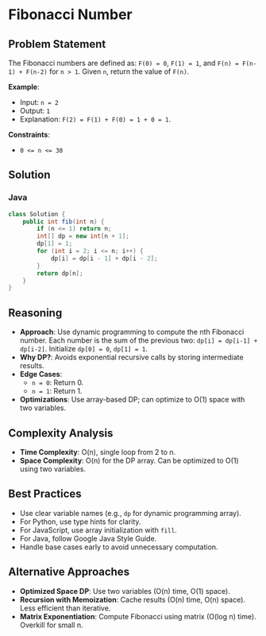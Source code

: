 # Fibonacci Number

## Problem Statement
The Fibonacci numbers are defined as: `F(0) = 0`, `F(1) = 1`, and `F(n) = F(n-1) + F(n-2)` for `n > 1`. Given `n`, return the value of `F(n)`.

**Example**:
- Input: `n = 2`
- Output: `1`
- Explanation: `F(2) = F(1) + F(0) = 1 + 0 = 1`.

**Constraints**:
- `0 <= n <= 30`

## Solution

### Java
```java
class Solution {
    public int fib(int n) {
        if (n <= 1) return n;
        int[] dp = new int[n + 1];
        dp[1] = 1;
        for (int i = 2; i <= n; i++) {
            dp[i] = dp[i - 1] + dp[i - 2];
        }
        return dp[n];
    }
}
```

## Reasoning
- **Approach**: Use dynamic programming to compute the nth Fibonacci number. Each number is the sum of the previous two: `dp[i] = dp[i-1] + dp[i-2]`. Initialize `dp[0] = 0`, `dp[1] = 1`.
- **Why DP?**: Avoids exponential recursive calls by storing intermediate results.
- **Edge Cases**:
  - `n = 0`: Return 0.
  - `n = 1`: Return 1.
- **Optimizations**: Use array-based DP; can optimize to O(1) space with two variables.

## Complexity Analysis
- **Time Complexity**: O(n), single loop from 2 to n.
- **Space Complexity**: O(n) for the DP array. Can be optimized to O(1) using two variables.

## Best Practices
- Use clear variable names (e.g., `dp` for dynamic programming array).
- For Python, use type hints for clarity.
- For JavaScript, use array initialization with `fill`.
- For Java, follow Google Java Style Guide.
- Handle base cases early to avoid unnecessary computation.

## Alternative Approaches
- **Optimized Space DP**: Use two variables (O(n) time, O(1) space).
- **Recursion with Memoization**: Cache results (O(n) time, O(n) space). Less efficient than iterative.
- **Matrix Exponentiation**: Compute Fibonacci using matrix (O(log n) time). Overkill for small n.